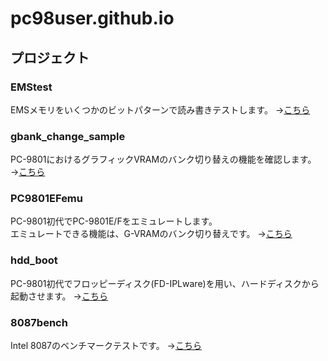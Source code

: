 # pc98user.github.io

## プロジェクト

### EMStest
EMSメモリをいくつかのビットパターンで読み書きテストします。
→[こちら](https://github.com/pc98user/EMStest)

### gbank_change_sample
PC-9801におけるグラフィックVRAMのバンク切り替えの機能を確認します。
→[こちら](https://github.com/pc98user/gbank_change_sample)

### PC9801EFemu
PC-9801初代でPC-9801E/Fをエミュレートします。<br>
エミュレートできる機能は、G-VRAMのバンク切り替えです。
→[こちら](https://github.com/pc98user/PC9801EFemu)

### hdd_boot
PC-9801初代でフロッピーディスク(FD-IPLware)を用い、ハードディスクから起動させます。
→[こちら](https://github.com/pc98user/hdd_boot)

### 8087bench
Intel 8087のベンチマークテストです。
→[こちら](https://github.com/pc98user/8087bench)
